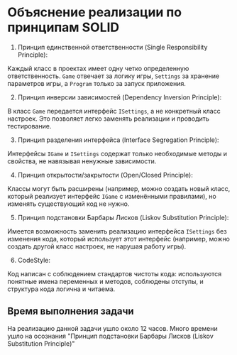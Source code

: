 # Объяснение реализации по принципам SOLID

1. Принцип единственной ответственности (Single Responsibility Principle):

Каждый класс в проектах имеет одну четко определенную ответственность. `Game` отвечает за логику игры, `Settings` за хранение параметров игры, а `Program` только за запуск приложения.

2. Принцип инверсии зависимостей (Dependency Inversion Principle):

В класс `Game` передается интерфейс `ISettings`, а не конкретный класс настроек. Это позволяет легко заменять реализации и проводить тестирование.

3. Принцип разделения интерфейса (Interface Segregation Principle):

Интерфейсы `IGame` и `ISettings` содержат только необходимые методы и свойства, не навязывая ненужные зависимости.

4. Принцип открытости/закрытости (Open/Closed Principle):

Классы могут быть расширены (например, можно создать новый класс, который реализует интерфейс `IGame` с изменёнными правилами), но изменять существующий код не нужно.

5. Принцип подстановки Барбары Лисков (Liskov Substitution Principle):

Имеется возможность заменить реализацию интерфейса `ISettings` без изменения кода, который использует этот интерфейс (например, можно создать другой класс настроек, не нарушая работу игры).

6. CodeStyle:

Код написан с соблюдением стандартов чистоты кода: используются понятные имена переменных и методов, соблюдены отступы, и структура кода логична и читаема.

## Время выполнения задачи

На реализацию данной задачи ушло около 12 часов. Много времени ушло на осознания "Принцип подстановки Барбары Лисков (Liskov Substitution Principle)"
